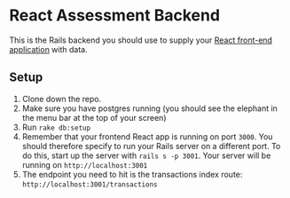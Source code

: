 # React Assessment Backend

This is the Rails backend you should use to supply your [React front-end
application](https://github.com/learn-co-curriculum/immersive-assessment-react-frontend) with data.

## Setup

1. Clone down the repo.
2. Make sure you have postgres running (you should see the elephant in the menu bar at the top of your screen)
3. Run `rake db:setup `
4. Remember that your frontend React app is running on port `3000`. You should therefore specify to run your Rails server on a different port. To do this, start up the server with `rails s -p 3001`. Your server will be running on `http://localhost:3001`
5. The endpoint you need to hit is the transactions index route: `http://localhost:3001/transactions`


